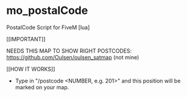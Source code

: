 # mo_postalCode
PostalCode Script for FiveM [lua]

[[IMPORTANT]]

NEEDS THIS MAP TO SHOW RIGHT POSTCODES: https://github.com/Oulsen/oulsen_satmap (not mine)

[[HOW IT WORKS]]
- Type in "/postcode <NUMBER, e.g. 201>" and this position will be marked on your map.
